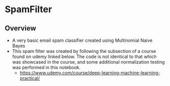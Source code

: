 # SpamFilter
## Overview
- A very basic email spam classifier created using Multinomial Naive Bayes
- This spam filter was created by following the subsection of a course found on udemy linked below. The code is not identical to that which was showcased in the course, and some additional normalization testing was performed in this notebook.
    - https://www.udemy.com/course/deep-learning-machine-learning-practical/

 
